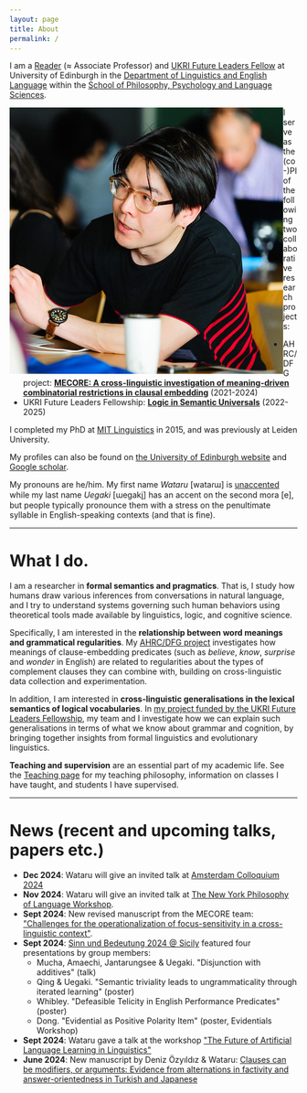 ```yaml
---
layout: page
title: About
permalink: /
---
```


I am a [Reader](https://en.wikipedia.org/wiki/Reader_(academic_rank)) (≈ Associate Professor) and [UKRI Future Leaders Fellow](https://www.ukri.org/our-work/developing-people-and-skills/future-leaders-fellowships/) at University of Edinburgh in the [Department of Linguistics and English Language](https://www.ed.ac.uk/ppls/linguistics-and-english-language) within the [School of Philosophy, Psychology and Language Sciences](https://www.ed.ac.uk/ppls). 

<img align="left" src="./images/wataru.jpg" alt="Wataru's photo; Credit: Natasha Korotkova">

I serve as the (co-)PI of the following two collaborative research projects: 
- AHRC/DFG project: **[MECORE: A cross-linguistic investigation of meaning-driven combinatorial restrictions in clausal embedding](https://wuegaki.ppls.ed.ac.uk/mecore/)** (2021-2024)
- UKRI Future Leaders Fellowship: **[Logic in Semantic Universals](http://www.wataruuegaki.com/flf/)** (2022-2025)
<!-- - NWO international collaboration project **ModUni: Searching for semantic universals in the modal and attitudinal domains** (2018-2021) -->

I completed my PhD at [MIT Linguistics](http://web.mit.edu/linguistics/) in 2015, and was previously at Leiden University. 

My profiles can also be found on [the University of Edinburgh website](https://www.ed.ac.uk/profile/wataru-uegaki) and [Google scholar](https://scholar.google.co.jp/citations?user=PHs9XX8AAAAJ). 

My pronouns are he/him. My first name _Wataru_ \[wataɾɯ\] is [unaccented](https://direct.mit.edu/ling/article-abstract/47/3/471/632/Unaccentedness-in-Japanese) while my last name _Uegaki_ \[ɯegaki̥\] has an accent on the second mora \[e\], but people typically pronounce them with a stress on the penultimate syllable in English-speaking contexts (and that is fine). 

<!-- I also have the following external appointments in academic journals and conferences:
- an editorial board member of *[Semantics & Pragmatics](http://semprag.org/)*
- a review board member of *[Snippets](http://www.ledonline.it/snippets/)*
- a steering committee member of [Logic and Engineering in Natural Language Semantics (LENLS)](http://www.is.ocha.ac.jp/~bekki/lenls/). -->

---

# What I do.

I am a researcher in **formal semantics and pragmatics**. That is, I study how humans draw various inferences from conversations in natural language, and I try to understand systems governing such human behaviors using theoretical tools made available by linguistics, logic, and cognitive science.

Specifically, I am interested in the **relationship between word meanings and grammatical regularities**. My [AHRC/DFG project](https://wuegaki.ppls.ed.ac.uk/mecore/) investigates how meanings of clause-embedding predicates (such as *believe*, *know*, *surprise* and *wonder* in English) are related to regularities about the types of complement clauses they can combine with, building on cross-linguistic data collection and experimentation. 

<!-- Following my  -->
<!-- My PhD dissertation *[Interpreting questions under attitudes](http://hdl.handle.net/1721.1/99318)* addresses a family of puzzles concerning how the meanings of the so-called propositional attitude verbs (such as *believe*, *know*, *surprise* and *wonder*) are related to the types of complement clauses they can combine with (for example, whether the verb can combine with a question or not).  -->

In addition, I am interested in **cross-linguistic generalisations in the lexical semantics of logical vocabularies**. In [my project funded by the UKRI Future Leaders Fellowship](wuegaki.github.io/flf), my team and I investigate how we can explain such generalisations in terms of what we know about grammar and cognition, by bringing together insights from formal linguistics and evolutionary linguistics. 

<!-- More recently, I am interested in the distinction between **'logical' words** (such as *every* and *or*) and **'non-logical' words** (such as *walk* and *bird*). Is there a fundamental distinction between how these two kinds of word meanings are represented in our mind? I try to address this question by investigating the manifestation of this distinction in **syntax-semantics interface** (i.e., the relationship between meaning and grammar) and [**cross-linguistic universals in word meanings**](wuegaki.github.io/modal-universals/) (i.e., what kind of common properties hold for word meanings across languages).  -->

<!-- I also specialise in **Japanese linguistics**. I investigate various aspects of the grammatical structure of the languages/dialects in Japan, with an aim to uncover the nature of the similarity and differences that the Japanese languages have with other languages in the world. -->

**Teaching and supervision** are an essential part of my academic life. See the [Teaching page](wuegaki.github.io/teaching) for my teaching philosophy, information on classes I have taught, and students I have supervised.

---

# News (recent and upcoming talks, papers etc.)

- **Dec 2024**: Wataru will give an invited talk at [Amsterdam Colloquium 2024](https://events.illc.uva.nl/AC/AC2024/Conference/)
- **Nov 2024**: Wataru will give an invited talk at [The New York Philosophy of Language Workshop](https://nylanguageworkshop.tumblr.com/). 
- **Sept 2024**: New revised manuscript from the MECORE team: ["Challenges for the operationalization of focus-sensitivity in a cross-linguistic context"](https://lingbuzz.net/lingbuzz/007004).
- **Sept 2024**: [Sinn und Bedeutung 2024 @ Sicily](https://sub29.unime.it/) featured four presentations by group members:
    - Mucha, Amaechi, Jantarungsee & Uegaki. "Disjunction with additives" (talk)
    - Qing & Uegaki. "Semantic triviality leads to ungrammaticality through iterated learning" (poster)
    - Whibley. "Defeasible Telicity in English Performance Predicates" (poster)
    - Dong. "Evidential as Positive Polarity Item" (poster, Evidentials Workshop)
- **Sept 2024**: Wataru gave a talk at the workshop ["The Future of Artificial Language Learning in Linguistics"](https://www.syncog.ppls.ed.ac.uk/FutureOfALL/site/index.html)
- **June 2024**: New manuscript by Deniz Özyıldız & Wataru: [Clauses can be modifiers, or arguments: Evidence from alternations in factivity and answer-orientedness in Turkish and Japanese](https://lingbuzz.net/lingbuzz/008187)


<!-- - **November 2023**: Anne Mucha's invited colloquium talk at Manchester Linguistics. 
- **November 2023**: Ciyang Qing's invited colloquium talk at Konstanz Linguistics. 
- **November 2023**: Wataru has received the [Shinmura Izuru Research Promotion Award](https://s-chozan.main.jp/?p=7731). 
- **October 2023**: Wataru's invited talk at the Special Session on Clausal Complements at [SPE/OASIS](https://spe-uca.sciencesconf.org/). 
- **Sept 2023**: We have given two presentations at [Sinn und Bedeutung 28 @ Bochum](https://www.ruhr-uni-bochum.de/sub28/index.html.en):
    - Qing, Roelofsen & Uegaki. "Predicates of inquisitive emotion and theories of question embedding" (talk)
    - Mucha, Amaechi, Whibley & Uegaki. "Future and the composition of modal meaning: the view from Igbo" (poster)
 -->
<!-- - **August 2023**: Deniz Özyıldız and Ciyang Qing (MECORE) will teach an advanced course "Semantic properties and combinatorial restrictions of attitude predicates" at 
[ESSLLI 2023 @ Ljubljana](https://2023.esslli.eu/).
- **June 2023**: Mucha, Engels, Whibley and Uegaki talk 'Negative modality in Hausa, Thai and Kîîtharaka' at [TripleA](https://sites.google.com/view/triplea10). 
- **June 2023**: Wataru's invited talk at [InqBnB4 @ IWCS 2023](https://iwcs2023.loria.fr/inqbnb4-inquisitiveness-below-and-beyond-the-sentence-boundary/) -->

